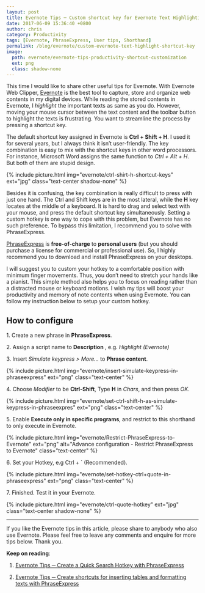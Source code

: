 ```yaml
---
layout: post
title: Evernote Tips ─ Custom shortcut key for Evernote Text Highlighting
date: 2017-06-09 15:36:40 +0800
author: chris
category: Productivity
tags: [Evernote, PhraseExpress, User tips, Shorthand]
permalink: /blog/evernote/custom-evernote-text-highlight-shortcut-key
image:
  path: evernote/evernote-tips-productivity-shortcut-customization
  ext: png
  class: shadow-none
---
```


This time I would like to share other useful tips for Evernote. With Evernote Web Clipper, [Evernote](https://www.evernote.com/referral/Registration.action?sig=f0a699e8560c4fe4cd1cf6c35f32094507754c721ea5f1b69a8698dd21fda726&uid=20626019) is the best tool to capture, store and organize web contents in my digital devices. While reading the stored contents in Evernote, I _highlight_ the important texts as same as you do. However, moving your mouse cursor between the text content and the toolbar button to highlight the texts is frustrating. You want to streamline the process by pressing a shortcut key.

<!--more-->

The default shortcut key assigned in Evernote is **Ctrl + Shift + H**. I used it for several years, but I always think it isn’t user-friendly. The key combination is easy to mix with the shortcut keys in other word processors. For instance, Microsoft Word assigns the same function to _Ctrl + Alt + H_. But both of them are stupid design.  

{% include picture.html img="evernote/ctrl-shirt-h-shortcut-keys" ext="jpg" class="text-center shadow-none" %}

Besides it is confusing, the key combination is really difficult to press with just one hand. The Ctrl and Shift keys are in the most lateral, while the **H** key locates at the middle of a keyboard. It is hard to drag and select text with your mouse, and press the default shortcut key simultaneously. Setting a custom hotkey is one way to cope with this problem, but Evernote has no such preference. To bypass this limitation, I recommend you to solve with PhraseExpress.

[PhraseExpress](http://www.phraseexpress.com/freeware.htm) is **free-of-charge** to **personal users** (but you should purchase a license for commercial or professional use). So, I highly recommend you to download and install PhraseExpress on your desktops.  

I will suggest you to custom your hotkey to a comfortable position with minimum finger movements. Thus, you don’t need to stretch your hands like a pianist. This simple method also helps you to focus on reading rather than a distracted mouse or keyboard motions. I wish my tips will boost your productivity and memory of note contents when using Evernote. You can follow my instruction below to setup your custom hotkey.  

## How to configure

1\. Create a new phrase in **PhraseExpress**.

2\. Assign a script name to **Description** , e.g. _Highlight (Evernote)_

3\. Insert _Simulate keypress > More…_ to **Phrase content**.

{% include picture.html img="evernote/insert-simulate-keypress-in-phraseexpress" ext="png" class="text-center" %}

4\. Choose _Modifier_ to be **Ctrl-Shift**, Type **H** in _Chars_, and then press _OK_.

{% include picture.html img="evernote/set-ctrl-shift-h-as-simulate-keypress-in-phraseexpres" ext="png" class="text-center" %}

5\. Enable **Execute only in specific programs**, and restrict to this shorthand to only execute in Evernote.  

{% include picture.html img="evernote/Restrict-PhraseExpress-to-Evernote" ext="png" alt="Advance configuration - Restrict PhraseExpress to Evernote" class="text-center" %}

6\. Set your Hotkey, e.g Ctrl + ` (Recommended).

{% include picture.html img="evernote/set-hotkey-ctrl+quote-in-phraseexpress" ext="png" class="text-center" %}

7\. Finished. Test it in your Evernote.

{% include picture.html img="evernote/ctrl-quote-hotkey" ext="jpg" class="text-center shadow-none" %}

* * *

If you like the Evernote tips in this article, please share to anybody who also use Evernote. Please feel free to leave any comments and enquire for more tips below. Thank you.

**Keep on reading**:

1. [Evernote Tips ─ Create a Quick Search Hotkey with PhraseExpress](/blog/evernote/quick-search-evernote-with-phraseexpress)

2. [Evernote Tips ─ Create shortcuts for inserting tables and formatting texts with PhraseExpress](/blog/evernote/add-table-and-formatting-in-evernote-with-phraseexpress)